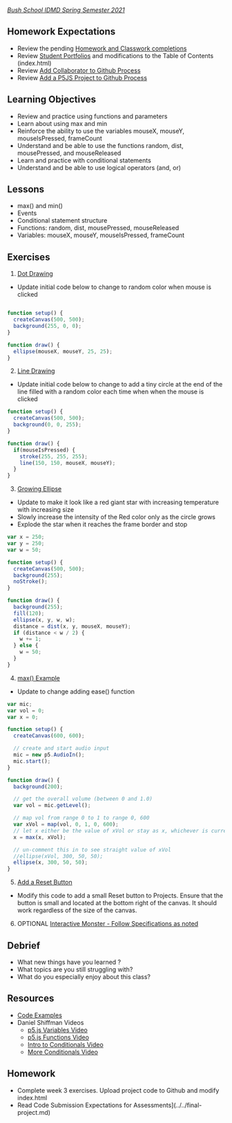 [_Bush School IDMD Spring Semester 2021_](https://chandrunarayan.github.io/idmd/)

## Homework Expectations

* Review the pending [Homework and Classwork completions](https://bush.myschoolapp.com/app/faculty#academicclass/110760511/0/bulletinboard)
* Review [Student Portfolios](../../student-work.md) and modifications to the Table of Contents (index.html)
* Review [Add Collaborator to Github Process](../week1/repository_collaborator.md)
* Review [Add a P5JS Project to Github Process](../week1/add_p5js_project_to_index.md)

## Learning Objectives

* Review and practice using functions and parameters
* Learn about using max and min
* Reinforce the ability to use the variables mouseX, mouseY, mouseIsPressed, frameCount
* Understand and be able to use the functions random, dist, mousePressed, and mouseReleased
* Learn and practice with conditional statements
* Understand and be able to use logical operators (and, or)

## Lessons

* max() and min()
* Events
* Conditional statement structure
* Functions: random, dist, mousePressed, mouseReleased
* Variables: mouseX, mouseY, mouseIsPressed, frameCount

## Exercises

1. [Dot Drawing](code/drawing_with_ellipses_0)
* Update initial code below to change to random color when mouse is clicked

```javascript

function setup() {
  createCanvas(500, 500);
  background(255, 0, 0);
}

function draw() {
  ellipse(mouseX, mouseY, 25, 25);
}
```

2. [Line Drawing](code/line_drawing) 
* Update initial code below to change to add a tiny circle at the end of the line filled with a random color each time when when the mouse is clicked

```javascript
function setup() {
  createCanvas(500, 500);
  background(0, 0, 255);
}

function draw() {
  if(mouseIsPressed) {
    stroke(255, 255, 255);
    line(150, 150, mouseX, mouseY);
  }
}
```

3. [Growing Ellipse](code/growing_circle)
* Update to make it look like a red giant star with increasing temperature with increasing size
* Slowly increase the intensity of the Red color only as the circle grows
* Explode the star when it reaches the frame border and stop

```javascript
var x = 250;
var y = 250;
var w = 50;

function setup() {
  createCanvas(500, 500);
  background(255);
  noStroke();
}

function draw() {
  background(255);
  fill(120);
  ellipse(x, y, w, w);
  distance = dist(x, y, mouseX, mouseY);
  if (distance < w / 2) {
    w += 1; 
  } else {
    w = 50;  
  }
}
```

4. [max() Example](code/max_example)
* Update to change adding ease() function	

```javascript
var mic;
var vol = 0;
var x = 0;

function setup() {
  createCanvas(600, 600);

  // create and start audio input
  mic = new p5.AudioIn();
  mic.start();
}

function draw() {
  background(200);

  // get the overall volume (between 0 and 1.0)
  var vol = mic.getLevel();

  // map vol from range 0 to 1 to range 0, 600
  var xVol = map(vol, 0, 1, 0, 600);
  // let x either be the value of xVol or stay as x, whichever is currently greater
  x = max(x, xVol); 

  // un-comment this in to see straight value of xVol
  //ellipse(xVol, 300, 50, 50); 
  ellipse(x, 300, 50, 50);
}
```
    
5. [Add a Reset Button](code/rect_hover) 
* Modify this code to add a small Reset button to Projects. Ensure that the button is small and located at the bottom right of the canvas. It should work regardless of the size of the canvas.

6.  OPTIONAL [Interactive Monster - Follow Specifications as noted](homework/interactive-monster.md)

## Debrief

* What new things have you learned ?
* What topics are you still struggling with?
* What do you especially enjoy about this class?

## Resources

* [Code Examples](code)
* Daniel Shiffman Videos
	* [p5.js Variables Video](https://vimeo.com/138327548)
	* [p5.js Functions Video](https://vimeo.com/139587733)
	* [Intro to Conditionals Video](https://vimeo.com/138935676)
	* [More Conditionals Video](https://vimeo.com/138935678)

## Homework
* Complete week 3 exercises. Upload project code to Github and modify index.html
* Read Code Submission Expectations for Assessments](../../final-project.md)
